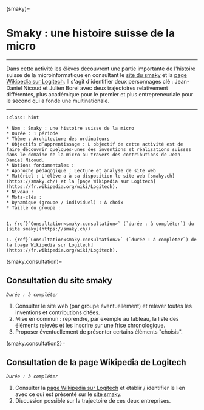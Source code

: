 (smaky)=
# Smaky : une histoire suisse de la micro

---- 

Dans cette activité les élèves découvrent une partie importante de l'histoire suisse de la microinformatique en consultant le [site du smaky](https://smaky.ch/) et la [page Wikipedia sur Logitech](https://fr.wikipedia.org/wiki/Logitech). Il s'agit d'identifier deux personnages clé : Jean-Daniel Nicoud et Julien Borel avec deux trajectoires relativement différentes, plus académique pour le premier et plus entrepreneuriale pour le second qui a fondé une multinationale.

----

```{admonition} Caractéristiques
:class: hint

* Nom : Smaky : une histoire suisse de la micro
* Durée : 1 période
* Thème : Architecture des ordinateurs
* Objectifs d’apprentissage : L'objectif de cette activité est de faire découvrir quelques-unes des inventions et réalisations suisses dans le domaine de la micro au travers des contributions de Jean-Daniel Nicoud.
* Notions fondamentales : 
* Approche pédagogique : Lecture et analyse de site web
* Matériel : L'élève a à sa disposition le site web [smaky.ch](https://smaky.ch/) et la [page Wikipedia sur Logitech](https://fr.wikipedia.org/wiki/Logitech).
* Niveau : 
* Mots-clés : 
* Dynamique (groupe / individuel) : À choix
* Taille du groupe : 
```

```{dropdown} **Déroulement**

1. {ref}`Consultation<smaky.consultation>` (`durée : à compléter`) du [site smaky](https://smaky.ch/)

1. {ref}`Consultation<smaky.consultation2>` (`durée : à compléter`) de la [page Wikipedia sur Logitech](https://fr.wikipedia.org/wiki/Logitech).

```

(smaky.consultation)=
## Consultation du site smaky

*`Durée : à compléter`*

1. Consulter le site web (par groupe éventuellement) et relever toutes les inventions et contributions citées.
1. Mise en commun : reprendre, par exemple au tableau, la liste des éléments relevés et les inscrire sur une frise chronologique.
1. Proposer éventuellement de présenter certains éléments "choisis".

(smaky.consultation2)=
## Consultation de la page Wikipedia de Logitech

*`Durée : à compléter`*

1. Consulter la [page Wikipedia sur Logitech](https://fr.wikipedia.org/wiki/Logitech) et établir / identifier le lien avec ce qui est présenté sur le [site smaky](https://smaky.ch/).
2. Discussion possible sur la trajectoire de ces deux entreprises.
